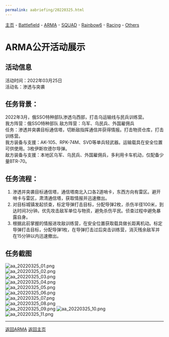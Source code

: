 ```yaml
---
permalink: aabriefing/20220325.html
---
```

[主页](https://saga2003.github.io/)   -  [Battlefield](https://saga2003.github.io/battlefield.html)   -   [ARMA](https://saga2003.github.io/arma.html)   -   [SQUAD](https://saga2003.github.io/squad.html)   -   [Rainbow6](https://saga2003.github.io/rainbow6.html)   -   [Racing](https://saga2003.github.io/racing.html)   -   [Others](https://saga2003.github.io/others.html)

# ARMA公开活动展示

## 活动信息
活动时间：2022年03月25日  
活动名：渗透与突袭  

## 任务背景：
2022年3月，俄SSO特种部队渗透乌西部，打击乌运输线与民兵训练营。  
我方阵营：俄SSO特种部队   敌方阵营：乌军、乌民兵、外国雇佣兵  
任务：渗透并突袭目标通信塔，切断敌指挥通信并获得情报。打击物资仓库，打击训练营。  
我方装备与支援：AK-105、RPK-74M、SVD等单兵轻武器。运输载具在安全位置可供使用。3枚伊斯坎德尔导弹。  
敌方装备与支援：本地区乌军、乌民兵、外国雇佣兵，多利用卡车机动，仅配备少量BTR-70。  
## 任务流程：
1. 渗透并突袭目标通信塔，通信塔南北入口各2道哨卡，东西方向有雷区。避开哨卡与雷区，肃清通信塔，获取情报并迅速撤出。  
2. 对目标城镇发起侦查，标定导弹打击目标，分配导弹2枚，杀伤半径100米，到达时间3分钟。优先攻击敌军单位与物资，避免杀伤平民。侦查过程中避免暴露自身。  
3. 根据此前掌握的情报进攻敌训练营，在安全位置获取载具做长距离机动。标定导弹打击目标，分配导弹1枚，在导弹打击过后突击训练营，消灭残余敌军并在15分钟以内迅速撤出。  

## 任务截图

![aa_20220325_01.png](../../image/aa_20220325_01.png)  
![aa_20220325_02.png](../../image/aa_20220325_02.png)  
![aa_20220325_03.png](../../image/aa_20220325_03.png)  
![aa_20220325_04.png](../../image/aa_20220325_04.png)  
![aa_20220325_05.png](../../image/aa_20220325_05.png)  
![aa_20220325_06.png](../../image/aa_20220325_06.png)  
![aa_20220325_07.png](../../image/aa_20220325_07.png)  
![aa_20220325_08.png](../../image/aa_20220325_08.png)  
![aa_20220325_09.png](../../image/aa_20220325_09.png)
![aa_20220325_10.png](../../image/aa_20220325_10.png)  
![aa_20220325_11.png](../../image/aa_20220325_11.png)    

---
[返回ARMA](https://saga2003.github.io/arma.html)
[返回主页](https://saga2003.github.io/)